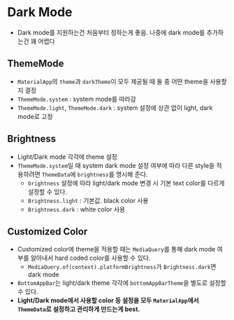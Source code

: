 # Dark Mode

- Dark mode를 지원하는건 처음부터 정하는게 좋음. 나중에 dark mode를 추가하는건 꽤 어렵다

## ThemeMode

- `MaterialApp`의 `theme`과 `darkTheme`이 모두 제공될 때 둘 중 어떤 theme을 사용할지 결정
- `ThemeMode.system` : system mode를 따라감
- `ThemeMode.light`, `ThemeMode.dark` : system 설정에 상관 없이 light, dark mode로 고정

## Brightness

- Light/Dark mode 각각에 theme 설정
- `ThemeMode.system`일 때 system dark mode 설정 여부에 따라 다른 style을 적용하려면 `ThemeData`에 `brightness`를 명시해 준다.
  - `brightness` 설정에 따라 light/dark mode 변경 시 기본 text color를 다르게 설정할 수 있다.
  - `Brightness.light` : 기본값. black color 사용
  - `Brightness.dark` : white color 사용

## Customized Color

- Customized color에 theme을 적용할 때는 `MediaQuery`를 통해 dark mode 여부를 알아내서 hard coded color를 사용할 수 있다.
  - `MediaQuery.of(context).platformBrightness`가 `Brightness.dark`면 dark mode
- `BottomAppBar`는 light/dark theme 각각에 `bottomAppBarTheme`을 별도로 설정할 수 있다.
- **Light/Dark mode에서 사용할 color 등 설정을 모두 `MaterialApp`에서 `ThemeData`로 설정하고 관리하게 만드는게 best.**
